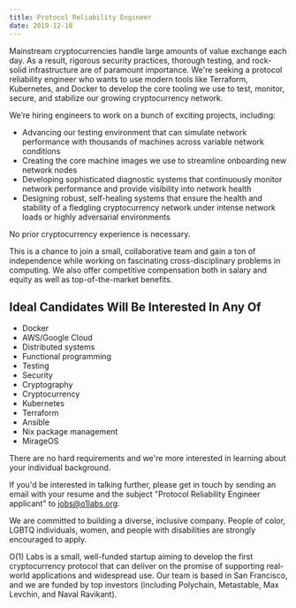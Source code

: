 ```yaml
---
title: Protocol Reliability Engineer
date: 2019-12-18
---
```


Mainstream cryptocurrencies handle large amounts of value exchange each day. As a result, rigorous security practices, thorough testing, and rock-solid infrastructure are of paramount importance. We're seeking a protocol reliability engineer who wants to use modern tools like Terraform, Kubernetes, and Docker to develop the core tooling we use to test, monitor, secure, and stabilize our growing cryptocurrency network.

We’re hiring engineers to work on a bunch of exciting projects, including:

- Advancing our testing environment that can simulate network performance with thousands of machines across variable network conditions
- Creating the core machine images we use to streamline onboarding new network nodes
- Developing sophisticated diagnostic systems that continuously monitor network performance and provide visibility into network health
- Designing robust, self-healing systems that ensure the health and stability of a fledgling cryptocurrency network under intense network loads or highly adversarial environments

No prior cryptocurrency experience is necessary.

This is a chance to join a small, collaborative team and gain a ton of independence while working on fascinating cross-disciplinary problems in computing. We also offer competitive compensation both in salary and equity as well as top-of-the-market benefits.

## Ideal Candidates Will Be Interested In Any Of

- Docker
- AWS/Google Cloud
- Distributed systems
- Functional programming
- Testing
- Security
- Cryptography
- Cryptocurrency
- Kubernetes
- Terraform
- Ansible
- Nix package management
- MirageOS

There are no hard requirements and we're more interested in learning about your individual background.

If you'd be interested in talking further, please get in touch by sending an email with your resume and the subject "Protocol Reliability Engineer applicant" to [jobs@o1labs.org](mailto:jobs@o1labs.org).

We are committed to building a diverse, inclusive company. People of color, LGBTQ individuals, women, and people with disabilities are strongly encouraged to apply.

O(1) Labs is a small, well-funded startup aiming to develop the first cryptocurrency protocol that can deliver on the promise of supporting real-world applications and widespread use. Our team is based in San Francisco, and we are funded by top investors (including Polychain, Metastable, Max Levchin, and Naval Ravikant).
